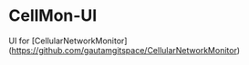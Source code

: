 # CellMon-UI
UI for [CellularNetworkMonitor] (https://github.com/gautamgitspace/CellularNetworkMonitor)

